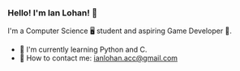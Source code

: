 ### Hello! I'm Ian Lohan! 👋

I'm a Computer Science 🖥️ student and aspiring Game Developer 👾.

- 🌱 I'm currently learning Python and C.
- 📧 How to contact me: ianlohan.acc@gmail.com
